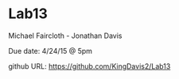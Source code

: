 # Lab13

Michael Faircloth - Jonathan Davis

Due date: 4/24/15 @ 5pm

github URL: https://github.com/KingDavis2/Lab13
